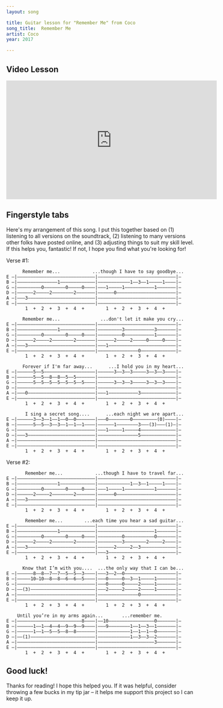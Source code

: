```yaml
---
layout: song

title: Guitar lesson for "Remember Me" from Coco
song_title:  Remember Me
artist: Coco
year: 2017

---
```


## Video Lesson

<iframe width="560" height="315" src="https://www.youtube.com/embed/KRjqZT3OgR4?showinfo=0" frameborder="0" allowfullscreen></iframe>

## Fingerstyle tabs

Here's my arrangement of this song. I put this together based on (1) listening to all versions on the soundtrack, (2) listening to many versions other folks have posted online, and (3) adjusting things to suit my skill level. If this helps you, fantastic! If not, I hope you find what you're looking for!

Verse #1:

          Remember me...            ...though I have to say goodbye...
    E –|–––––––––––––––––––––––––––––|–––––––––––––––––––––––––––––|–
    B –|–––––––––––––––1–––––––––––––|––––––––––––1––3––1–––––1––––|–
    G –|–––––––––0––––––––0–––––0––––|–––1–––––1–––––––––––1–––––––|–
    D –|––––––2–––––2––––––––2–––––––|––––––0––––––––––––––––––––––|–
    A –|–––3–––––––––––––––––––––––––|–––––––––––––––––––––––––––––|–
    E –|–––––––––––––––––––––––––––––|–––––––––––––––––––––––––––––|–
           1  +  2  +  3  +  4  +        1  +  2  +  3  +  4  +

          Remember me...               ...don't let it make you cry...
    E –|–––––––––––––––––––––––––––––|–––––––––––––––––––––––––––––|–
    B –|–––––––––––––––1–––––––––––––|–––––––––3–––––––––––3–––––––|–
    G –|–––––––––0––––––––0–––––0––––|–––––––––0–––––––––––1–––––––|–
    D –|––––––2–––––2––––––––2–––––––|––––––2–––––2–––––0–––––0––––|–
    A –|–––3–––––––––––––––––––––––––|–––1–––––––––––––––––––––––––|–
    E –|–––––––––––––––––––––––––––––|–––––––––––––––0–––––––––––––|–
           1  +  2  +  3  +  4  +        1  +  2  +  3  +  4  +

          Forever if I'm far away...      ...I hold you in my heart...
    E –|––––––5––5–––––––––––––––––––|––––––3––3––3–––––3––3––3––––|–
    B –|––––––5––5––8––8––5––5–––––––|–––––––––––––––––––––––––––––|–
    G –|––––––5––5––5––5––5––5––5––––|––––––3––3––3–––––3––3––3––––|–
    D –|–––––––––––––––––––––––––––––|–––––––––––––––––––––––––––––|–
    A –|–––0–––––––––––––––––––––––––|–––1–––––––––––3–––––––––––––|–
    E –|–––––––––––––––––––––––––––––|–––––––––––––––––––––––––––––|–
           1  +  2  +  3  +  4  +        1  +  2  +  3  +  4  +

           I sing a secret song....      ...each night we are apart...
    E –|––––––3––3––1––1––0––0–––––––|–––0––––––––0–––––––––(0)––––|–
    B –|––––––5––5––3––3––1––1––1––––|––––––1––––––––3–––(3)–––(1)–|–
    G –|–––––––––––––––––––––––––––––|–––1–––––1–––––4–––––––––––––|–
    D –|–––3–––––––––––––––––––––––––|–––––––––––––––5–––––––––––––|–
    A –|–––––––––––––––––––––––––––––|–––––––––––––––––––––––––––––|–
    E –|–––––––––––––––––––––––––––––|–––––––––––––––––––––––––––––|–
           1  +  2  +  3  +  4  +        1  +  2  +  3  +  4  +

Verse #2:

           Remember me...            ...though I have to travel far...
    E –|–––––––––––––––––––––––––––––|–––––––––––––––––––––––––––––|–
    B –|–––––––––––––––1–––––––––––––|––––––––––––1––3––1–––––1––––|–
    G –|–––––––––0––––––––0–––––0––––|–––1–––––1–––––––––––1–––––––|–
    D –|––––––2–––––2––––––––2–––––––|––––––0––––––––––––––––––––––|–
    A –|–––3–––––––––––––––––––––––––|–––––––––––––––––––––––––––––|–
    E –|–––––––––––––––––––––––––––––|–––––––––––––––––––––––––––––|–
           1  +  2  +  3  +  4  +        1  +  2  +  3  +  4  +

           Remember me...        ...each time you hear a sad guitar...
    E –|–––––––––––––––––––––––––––––|–––––––––––––––––––––––––––––|–
    B –|–––––––––––––––1–––––––––––––|–––––––––––––––––––––1–––––––|–
    G –|–––––––––0––––––––0–––––0––––|–––––––––0–––––––––––0–––––––|–
    D –|––––––2–––––2––––––––2–––––––|–––––––––3––––––––2–––––2––––|–
    A –|–––3–––––––––––––––––––––––––|––––––2–––––2––3–––––––––––––|–
    E –|–––––––––––––––––––––––––––––|–––3–––––––––––––––––––––––––|–
           1  +  2  +  3  +  4  +        1  +  2  +  3  +  4  +

          Know that I’m with you....  ...the only way that I can be...
    E –|––––––8––8––7––7––5––5––3––––|–––3––2––0–––––––––––––––––––|–
    B –|–––––10–10––8––8––6––6––5––––|–––0–––––0––3––1–––––1–––––––|–
    G –|–––––––––––––––––––––––––––––|–––0–––––0–––––2–––––1–––––––|–
    D –|––(3)––––––––––––––––––––––––|–––2–––––2–––––2–––––1–––––––|–
    A –|–––––––––––––––––––––––––––––|–––––––––––––––0–––––––––––––|–
    E –|–––––––––––––––––––––––––––––|–––––––––––––––––––––––––––––|–
           1  +  2  +  3  +  4  +        1  +  2  +  3  +  4  +

        Until you’re in my arms again...       ...remember me.
    E –|––––––––––––––––––––––––8––––|––10–––––––––––––––––0–––––––|–
    B –|––––––1––1––4––4––9––9––9––––|–––9––––––––1––1––3––1–––––––|–
    G –|––––––1––1––5––5––8––8–––––––|––––––––––––1––1––1––0–––––––|–
    D –|––(1)––––––––––––––––––––––––|––––––––––––1––3––3––2–––––––|–
    A –|–––––––––––––––––––––––––––––|–––––––––––––––––––––3–––––––|–
    E –|–––––––––––––––––––––––––––––|–––––––––––––––––––––––––––––|–
           1  +  2  +  3  +  4  +        1  +  2  +  3  +  4  +

## Good luck!

Thanks for reading! I hope this helped you. If it was helpful, consider throwing a few bucks in my tip jar – it helps me support this project so I can keep it up.
